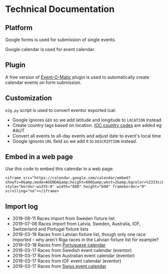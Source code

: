 # Technical Documentation

## Platform
Google forms is used for submission of single events.

Google calendar is used for event calendar.

## Plugin
A free version of [Event-O-Matic](https://amplifiedlabs.zendesk.com/hc/en-us/categories/202878748-Event-O-Matic) 
plugin is used to automatically create calendar events on 
form submission.

## Customization
`e2g.py` script is used to convert eventor exported ical:

* Google ignores `GEO` so we add latitude and longitude to `LOCATION` instead
* Create country tags based on location. [IOC country codes](https://en.wikipedia.org/wiki/List_of_IOC_country_codes) are added eg #AUT
* Convert all events to all-day events and adjust date to event's local time
* Google ignores `URL` field so we add it to `DESCRIPTION` instead.

## Embed in a web page
Use this code to embed this calendar in a web page:
```
<iframe src="https://calendar.google.com/calendar/embed?showTz=0&amp;mode=AGENDA&amp;height=600&amp;wkst=2&amp;bgcolor=%2333cc00&amp;src=cktpr9p08or12g0820g83kce0o%40group.calendar.google.com&amp;color=%23691426&amp;ctz=Europe%2FStockholm" style="border-width:0" width="800" height="600" frameborder="0" scrolling="no"></iframe>
```

## Import log
* 2019-08-11 Races import from Sweden fixture list
* 2019-07-06 Races import from Latvia, Sweden, Australia, IOF, Switzerland and Portugal fixture lists
* 2019-03-19 Races from Latvian fixture list, though only one race imported - why aren't Riga races in the Latvian fixture list for example?
* 2019-03-18 Races from [Portuguese calendar](http://www.orioasis.pt/oasis/shortcut.php?&action=shortcut_events_all_info&calendarid=59%2C6%2C17%2C16%2C18%2C30%2C19%2C32%2C36%2C37%2C52%2C79%2C69%2C85%2C&disciplinid=2&country_code=PT&quantity=20&interval=calend&view_type=list&show_past_events=on&date_start=2019-03-11&col_name=on&col_place=on&col_type=on&col_org=on&col_date=on&col_options=on&task=export&)
* 2019-03-17 Races from Swedish event calendar (eventor)
* 2019-03-17 Races from Australian event calendar (eventor)
* 2019-03-17 Races from IOF event calendar (eventor)
* 2019-03-17 Races from [Swiss event calendar](https://www.o-l.ch/cgi-bin/fixtures?&year=2019&kind=2) 